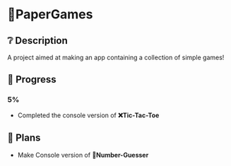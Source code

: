 # 📝PaperGames
## ❔ Description
A project aimed at making an app containing a collection of simple games!
## 🚀 Progress
### 5%
- Completed the console version of **❌Tic-Tac-Toe**
## 📜 Plans
- Make Console version of **🔢Number-Guesser**
